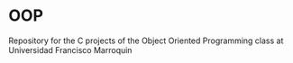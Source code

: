 # OOP
Repository for the C projects of the Object Oriented Programming class at Universidad Francisco Marroquin
